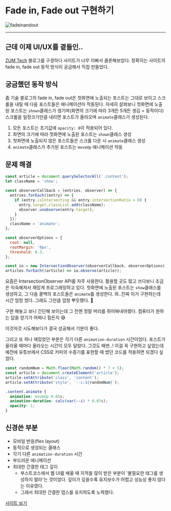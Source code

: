 # Fade in, Fade out 구현하기

![fadeinandout](https://user-images.githubusercontent.com/66554164/136661686-8db06fea-8cbe-4faa-9ee2-12b898b4a5f9.png)

---

## 근데 이제 UI/UX를 곁들인..

[ZUM Tech](https://zuminternet.github.io/) 블로그를 구경하다 사이트가 너무 이뻐서 클론해보았다. 정확히는 사이트의 fade in, fade out 동작 방식이 궁금해서 직접 만들었다.

## 궁금했던 동작 방식

줌 기술 블로그의 fade in, fade out은 첫화면에 노출되는 포스트는 그대로 보이고 스크롤을 내릴 때 다음 포스트들은 애니메이션이 작동된다. 자세히 살펴보니 첫화면에 노출된 포스트는 `shown`클래스가 생기며(화면의 크기에 따라 3개든 5개든 생김 = 동적이다) 스크롤을 일정크기만큼 내리면 포스트가 올라오며 `animate`클래스가 생성된다.

1. 모든 포스트는 초기값에 `opacity: 0`이 적용되어 있다.
2. 화면의 크기에 따라 첫화면에 노출된 포스트는 `shown`클래스 생성
3. 첫화면에 노출되지 않은 포스트들은 스크롤 다운 시 `animate`클래스 생성
4. `animate`클래스가 추가된 포스트는 `moveUp` 애니메이션 작동

## 문제 해결

```js
const article = document.querySelectorAll('.content');
let className = 'show';

const observerCallback = (entries, observer) => {
  entries.forEach((entry) => {
    if (entry.isIntersecting && entry.intersectionRatio > 0) {
      entry.target.classList.add(className);
      observer.unobserve(entry.target);
    }
  });
  className = 'animate';
};

const observerOptions = {
  root: null,
  rootMargin: '0px',
  threshold: 0.3,
};

const io = new IntersectionObserver(observerCallback, observerOptions);
articles.forEach((article) => io.observe(article));
```

요즘은 IntersectionObserver API를 자주 사용한다. 활용할 곳도 많고 쓰다보니 조금은 익숙해져서 재밌게 프로그래밍하고 있다. 첫화면에 노출된 포스트는 `show`클래스를 생성하고, 그 다음 콜백의 포스트들은 `animate`를 생성한다.
와..진짜 이거 구현하는데 시간 엄청 썼다..그래도 그만큼 엄청 뿌듯했다. 🤣

구현 해놓고 보니 간단해 보이는데 그 전엔 정말 머리를 쥐어짜내야했다. 컴퓨터가 원하는 답을 얻기가 어찌나 힘든지 😅

이것저것 시도해보다가 결국 성공해서 기분이 좋다.

그리고 또 하나 재밌었던 부분은 각기 다른 `animation-duration` 시간이었다.
포스트가 올라올 때마다 올라오는 시간이 모두 달랐다. 그것도 매번..! 이걸 꼭 구현하고 싶었는데 예전에 유튜브에서 CSS로 커피의 수증기를 표현할 때 썼던 코드를 적용하면 되겠다 싶었다.

```js
const randomNum = Math.floor(Math.random() * 7 + 5);
const article = document.createElement('article');
article.setAttribute('class', 'content');
article.setAttribute('style', `--i:${randomNum}`);
```

```css
.content.animate {
  animation: moveUp 0.65s;
  animation-duration: calc(var(--i) * 0.07s);
  opacity: 1;
}
```

## 신경쓴 부분

- 모바일 반응(flex layout)
- 동적으로 생성되는 클래스
- 각기 다른 `animation-duration` 시간
- 부드러운 애니메이션
- 최대한 간결한 태그 깊이
  - 부스트코스에서 웹 UI를 배울 때 지적을 많이 받은 부분이 '불필요한 태그를 생성하지 말라'는 것이었다. 깊이가 깊을수록 유지보수가 어렵고 성능상 좋지 않다는 이유였다.
  - 그래서 최대한 간결한 뎁스를 유지하도록 노력했다.

[사이트 보기](https://byungyeonkim.github.io/Fade-in-and-out/)
